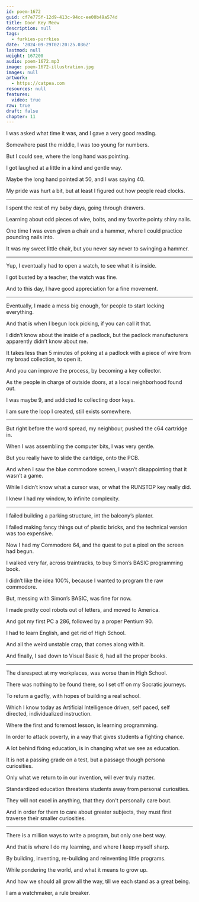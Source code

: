 ```yaml
---
id: poem-1672
guid: cf7e775f-12d9-413c-94cc-ee00b49a574d
title: Door Key Meow
description: null
tags:
  - furkies-purrkies
date: '2024-09-29T02:20:25.036Z'
lastmod: null
weight: 167200
audio: poem-1672.mp3
image: poem-1672-illustration.jpg
images: null
artwork:
  - https://catpea.com
resources: null
features:
  video: true
raw: true
draft: false
chapter: 11
---
```


I was asked what time it was,
and I gave a very good reading.

Somewhere past the middle,
I was too young for numbers.

But I could see,
where the long hand was pointing.

I got laughed at a little
in a kind and gentle way.

Maybe the long hand pointed at 50,
and I was saying 40.

My pride was hurt a bit,
but at least I figured out how people read clocks.

---

I spent the rest of my baby days,
going through drawers.

Learning about odd pieces of wire,
bolts, and my favorite pointy shiny nails.

One time I was even given a chair and a hammer,
where I could practice pounding nails into.

It was my sweet little chair,
but you never say never to swinging a hammer.

---

Yup, I eventually had to open a watch,
to see what it is inside.

I got busted by a teacher,
the watch was fine.

And to this day,
I have good appreciation for a fine movement.

---

Eventually, I made a mess big enough,
for people to start locking everything.

And that is when I begun lock picking,
if you can call it that.

I didn’t know about the inside of a padlock,
but the padlock manufacturers apparently didn’t know about me.

It takes less than 5 minutes of poking at a padlock
with a piece of wire from my broad collection, to open it.

And you can improve the process,
by becoming a key collector.

As the people in charge of outside doors,
at a local neighborhood found out.

I was maybe 9,
and addicted to collecting door keys.

I am sure the loop I created,
still exists somewhere.

---

But right before the word spread,
my neighbour, pushed the c64 cartridge in.

When I was assembling the computer bits,
I was very gentle.

But you really have to slide the cartdige,
onto the PCB.

And when I saw the blue commodore screen,
I wasn’t disappointing that it wasn’t a game.

While I didn’t know what a cursor was,
or what the RUNSTOP key really did.

I knew I had my window,
to infinite complexity.

---

I failed building a parking structure,
int the balcony’s planter.

I failed making fancy things out of plastic bricks,
and the technical version was too expensive.

Now I had my Commodore 64,
and the quest to put a pixel on the screen had begun.

I walked very far, across traintracks,
to buy Simon’s BASIC programming book.

I didn’t like the idea 100%,
because I wanted to program the raw commodore.

But, messing with Simon’s BASIC,
was fine for now.

I made pretty cool robots out of letters,
and moved to America.

And got my first PC a 286,
followed by a proper Pentium 90.

I had to learn English,
and get rid of High School.

And all the weird unstable crap,
that comes along with it.

And finally, I sad down to Visual Basic 6,
had all the proper books.

---

The disrespect at my workplaces,
was worse than in High School.

There was nothing to be found there,
so I set off on my Socratic journeys.

To return a gadfly,
with hopes of building a real school.

Which I know today as Artificial Intelligence driven,
self paced, self directed, individualized instruction.

Where the first and foremost lesson,
is learning programming.

In order to attack poverty,
in a way that gives students a fighting chance.

A lot behind fixing education,
is in changing what we see as education.

It is not a passing grade on a test,
but a passage though persona curiosities.

Only what we return to in our invention,
will ever truly matter.

Standardized education
threatens students away from personal curiosities.

They will not excel in anything,
that they don't personally care bout.

And in order for them to care about greater subjects,
they must first traverse their smaller curiosities.

---

There is a million ways to write a program,
but only one best way.

And that is where I do my learning,
and where I keep myself sharp.

By building, inventing,
re-building and reinventing little programs.

While pondering the world,
and what it means to grow up.

And how we should all grow all the way,
till we each stand as a great being.

I am a watchmaker,
a rule breaker.
